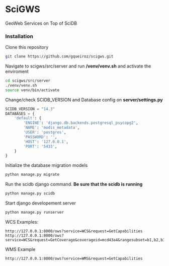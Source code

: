 # SciGWS
GeoWeb Services on Top of SciDB

### Installation

Clone this repository
```bash
git clone https://github.com/gqueiroz/scigws.git
```

Navigate to scigws/src/server and run **/venv/venv.sh** and activate the enviroment
```bash
cd scigws/src/server
./venv/venv.sh
source venv/bin/activate
```

Change/check SCIDB_VERSION and Database config on **server/settings.py**
```python
SCIDB_VERSION = "14.3"
DATABASES = {
    'default': {
        'ENGINE': 'django.db.backends.postgresql_psycopg2',
        'NAME': 'modis_metadata',
        'USER': 'postgres',
        'PASSWORD': '',
        'HOST': '127.0.0.1',
        'PORT': '5433',
    }
}
```

Initialize the database migration models
```bash
python manage.py migrate
```

Run the scidb django command. **Be sure that the scidb is running**
```bash
python manage.py scidb
```

Start django developement server
```bash
python manage.py runserver
```

WCS Examples:
```
http://127.0.0.1:8000/ows?service=WCS&request=GetCapabilities
http://127.0.0.1:8000/ows?service=WCS&request=GetCoverage&coverageid=mcd43a4&rangesubset=b1,b2,b3
```

WMS Example
```
http://127.0.0.1:8000/ows?service=WMS&request=GetCapabilities
```